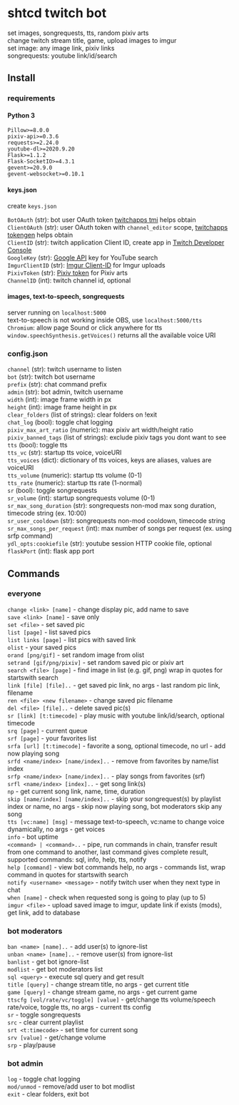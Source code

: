 # shtcd twitch bot
  
set images, songrequests, tts, random pixiv arts  
change twitch stream title, game, upload images to imgur  
set image: any image link, pixiv links  
songrequests: youtube link/id/search  

## Install

### requirements

#### Python 3

    Pillow>=8.0.0
    pixiv-api>=0.3.6
    requests>=2.24.0
    youtube-dl>=2020.9.20
    Flask>=1.1.2
    Flask-SocketIO>=4.3.1
    gevent>=20.9.0
    gevent-websocket>=0.10.1

#### keys.json

create `keys.json`  

`BotOAuth`      (str): bot user OAuth token [twitchapps tmi](https://twitchapps.com/tmi/) helps obtain  
`ClientOAuth`   (str): user OAuth token with `channel_editor` scope, [twitchapps tokengen](https://twitchapps.com/tokengen/) helps obtain  
`ClientID`      (str): twitch application Client ID, create app in [Twitch Developer Console](https://dev.twitch.tv/console/apps)  
`GoogleKey`     (str): [Google API](https://console.developers.google.com/apis/credentials) key for YouTube search  
`ImgurClientID` (str): [Imgur Client-ID](https://api.imgur.com/oauth2/addclient) for Imgur uploads  
`PixivToken`    (str): [Pixiv token](https://pixiv-api.readthedocs.io/en/latest/) for Pixiv arts  
`ChannelID`     (int): twitch channel id, optional  

#### images, text-to-speech, songrequests

server running on `localhost:5000`  
text-to-speech is not working inside OBS, use `localhost:5000/tts`  
`Chromium`: allow page Sound or click anywhere for tts  
`window.speechSynthesis.getVoices()` returns all the available voice URI  

### config.json

`channel`                  (str): twitch username to listen  
`bot`                      (str): twitch bot username  
`prefix`                   (str): chat command prefix  
`admin`                    (str): bot admin, twitch username  
`width`                    (int): image frame width in px  
`height`                   (int): image frame height in px  
`clear_folders`            (list of strings): clear folders on !exit  
`chat_log`                 (bool): toggle chat logging  
`pixiv_max_art_ratio`      (numeric): max pixiv art width/height ratio  
`pixiv_banned_tags`        (list of strings): exclude pixiv tags you dont want to see  
`tts`                      (bool): toggle tts  
`tts_vc`                   (str): startup tts voice, voiceURI  
`tts_voices`               (dict): dictionary of tts voices, keys are aliases, values are voiceURI  
`tts_volume`               (numeric): startup tts volume (0-1)  
`tts_rate`                 (numeric): startup tts rate (1-normal)  
`sr`                       (bool): toggle songrequests  
`sr_volume`                (int): startup songrequests volume (0-1)  
`sr_max_song_duration`     (str): songrequests non-mod max song duration, timecode string (ex. 10:00)  
`sr_user_cooldown`         (str): songrequests non-mod cooldown, timecode string  
`sr_max_songs_per_request` (int): max number of songs per request (ex. using srfp command)  
`ydl_opts:cookiefile`      (str): youtube session HTTP cookie file, optional  
`flaskPort`                (int): flask app port  

## Commands

### everyone

`change <link> [name]` - change display pic, add name to save  
`save <link> [name]` - save only  
`set <file>` - set saved pic  
`list [page]` - list saved pics  
`list links [page]` - list pics with saved link  
`olist` - your saved pics  
`orand [png/gif]` - set random image from olist  
`setrand [gif/png/pixiv]` - set random saved pic or pixiv art  
`search <file> [page]` - find image in list (e.g. gif, png) wrap in quotes for startswith search  
`link [file] [file]..` - get saved pic link, no args - last random pic link, filename  
`ren <file> <new filename>` - change saved pic filename  
`del <file> [file]..` - delete saved pic(s)  
`sr [link] [t:timecode]` - play music with youtube link/id/search, optional timecode  
`srq [page]` - current queue  
`srf [page]` - your favorites list  
`srfa [url] [t:timecode]` - favorite a song, optional timecode, no url - add now playing song  
`srfd <name/index> [name/index]..` - remove from favorites by name/list index  
`srfp <name/index> [name/index]..` - play songs from favorites (srf)  
`srfl <name/index> [index]..` - get song link(s)  
`np` - get current song link, name, time, duration  
`skip [name/index] [name/index]..` - skip your songrequest(s) by playlist index or name, no args - skip now playing song, bot moderators skip any song  
`tts [vc:name] [msg]` - message text-to-speech, vc:name to change voice dynamically, no args - get voices  
`info` - bot uptime  
`<command> | <command>..` - pipe, run commands in chain, transfer result from one command to another, last command gives complete result, supported commands: sql, info, help, tts, notify  
`help [command]` - view bot commands help, no args - commands list, wrap command in quotes for startswith search  
`notify <username> <message>` - notify twitch user when they next type in chat  
`when [name]` - check when requested song is going to play (up to 5)  
`imgur <file>` - upload saved image to imgur, update link if exists (mods), get link, add to database  

### bot moderators

`ban <name> [name]..` - add user(s) to ignore-list  
`unban <name> [name]..` - remove user(s) from ignore-list  
`banlist` - get bot ignore-list  
`modlist` - get bot moderators list  
`sql <query>` - execute sql query and get result  
`title [query]` - change stream title, no args - get current title  
`game [query]` - change stream game, no args - get current game  
`ttscfg [vol/rate/vc/toggle] [value]` - get/change tts volume/speech rate/voice, toggle tts, no args - current tts config  
`sr` - toggle songrequests  
`src` - clear current playlist  
`srt <t:timecode>` - set time for current song  
`srv [value]` - get/change volume  
`srp` - play/pause  

### bot admin

`log` - toggle chat logging  
`mod/unmod` - remove/add user to bot modlist  
`exit` - clear folders, exit bot  
